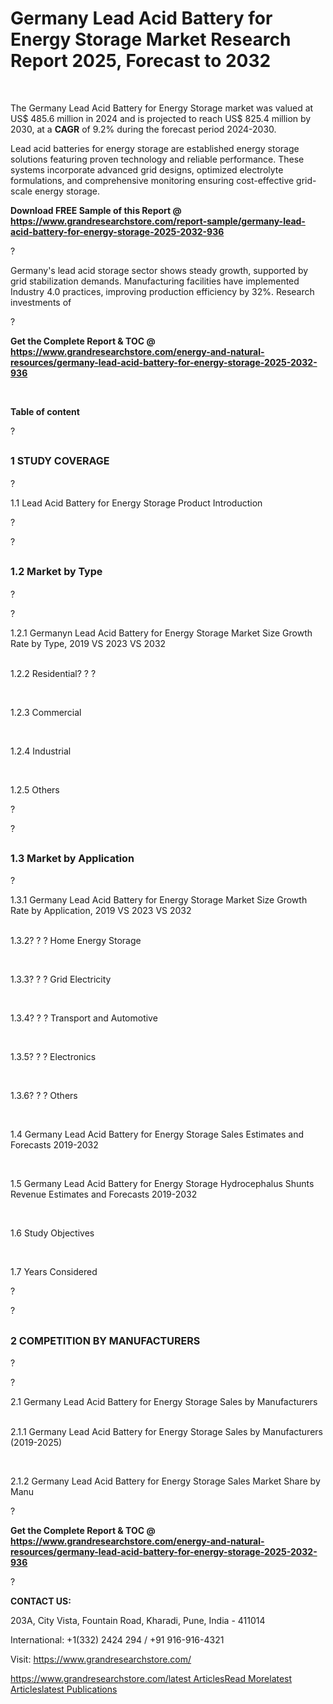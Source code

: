 <h1>Germany Lead Acid Battery for Energy Storage Market Research Report 2025, Forecast to 2032</h1><br/><p>The Germany Lead Acid Battery for Energy Storage market was valued at US$ 485.6 million in 2024 and is projected to reach US$ 825.4 million by 2030, at a <strong>CAGR</strong> of 9.2% during the forecast period 2024-2030.</p>
 
 
 
 <p>Lead acid batteries for energy storage are established energy storage solutions featuring proven technology and reliable performance. These systems incorporate advanced grid designs, optimized electrolyte formulations, and comprehensive monitoring ensuring cost-effective grid-scale energy storage.</p>
 
 
 
 <div><b>Download FREE Sample of this Report @ <a href="https://www.grandresearchstore.com/report-sample/germany-lead-acid-battery-for-energy-storage-2025-2032-936">https://www.grandresearchstore.com/report-sample/germany-lead-acid-battery-for-energy-storage-2025-2032-936</a></b></div>
 
 
 
 <p>? </p>
 
 
 
 <p>Germany&#39;s lead acid storage sector shows steady growth, supported by grid stabilization demands. Manufacturing facilities have implemented Industry 4.0 practices, improving production efficiency by 32%. Research investments of</p>
 
 
 
 <p>? </p>
 
 
 
 <div><b>Get the Complete Report & TOC @ <a href="https://www.grandresearchstore.com/energy-and-natural-resources/germany-lead-acid-battery-for-energy-storage-2025-2032-936">https://www.grandresearchstore.com/energy-and-natural-resources/germany-lead-acid-battery-for-energy-storage-2025-2032-936</a></b></div>
 
 
 
 <p><br />
 
 <b>Table of content</b></p>
 
 
 
 <p>? </p>
 
 
 
 <h2><span style="font-size:16px"><strong>1 STUDY COVERAGE</strong></span></h2>
 
 
 
 <p>? </p>
 
 
 
 <p>1.1 Lead Acid Battery for Energy Storage Product Introduction</p>
 
 
 
 <p>? </p>
 
 
 
 <p>? </p>
 
 
 
 <h2><span style="font-size:16px"><strong>1.2 Market by Type</strong></span></h2>
 
 
 
 <p>? </p>
 
 
 
 <p>? </p>
 
 
 
 <p>1.2.1 Germanyn Lead Acid Battery for Energy Storage Market Size Growth Rate by Type, 2019 VS 2023 VS 2032<br />
 
 <br />
 
 1.2.2 Residential? ? ? <br />
 
 <br />
 
 1.2.3 Commercial<br />
 
 <br />
 
 1.2.4 Industrial<br />
 
 <br />
 
 1.2.5 Others<br />
 
 ? </p>
 
 
 
 <p>? </p>
 
 
 
 <h2><span style="font-size:16px"><strong>1.3 Market by Application</strong></span></h2>
 
 
 
 <p>? </p>
 
 
 
 <p>1.3.1 Germany Lead Acid Battery for Energy Storage Market Size Growth Rate by Application, 2019 VS 2023 VS 2032<br />
 
 <br />
 
 1.3.2? ? ? Home Energy Storage<br />
 
 <br />
 
 1.3.3? ? ? Grid Electricity<br />
 
 <br />
 
 1.3.4? ? ? Transport and Automotive<br />
 
 <br />
 
 1.3.5? ? ? Electronics<br />
 
 <br />
 
 1.3.6? ? ? Others<br />
 
 <br />
 
 1.4 Germany Lead Acid Battery for Energy Storage Sales Estimates and Forecasts 2019-2032<br />
 
 <br />
 
 1.5 Germany Lead Acid Battery for Energy Storage Hydrocephalus Shunts Revenue Estimates and Forecasts 2019-2032<br />
 
 <br />
 
 1.6 Study Objectives<br />
 
 <br />
 
 1.7 Years Considered</p>
 
 
 
 <p>? </p>
 
 
 
 <p>? </p>
 
 
 
 <h2><span style="font-size:16px"><strong>2 COMPETITION BY MANUFACTURERS</strong></span></h2>
 
 
 
 <p>? </p>
 
 
 
 <p>? </p>
 
 
 
 <p>2.1 Germany Lead Acid Battery for Energy Storage Sales by Manufacturers<br />
 
 <br />
 
 2.1.1 Germany Lead Acid Battery for Energy Storage Sales by Manufacturers (2019-2025)<br />
 
 <br />
 
 2.1.2 Germany Lead Acid Battery for Energy Storage Sales Market Share by Manu</p>
 
 
 
 <p>? </p>
 
 
 
 <div><b>Get the Complete Report & TOC @ <a href="https://www.grandresearchstore.com/energy-and-natural-resources/germany-lead-acid-battery-for-energy-storage-2025-2032-936">https://www.grandresearchstore.com/energy-and-natural-resources/germany-lead-acid-battery-for-energy-storage-2025-2032-936</a></b></div>
 
 
 
 <p>? </p>
 
 
 
 <p><b>CONTACT US:</b><br />
 
 203A, City Vista, Fountain Road, Kharadi, Pune, India - 411014<br />
 
 International: +1(332) 2424 294 / +91 916-916-4321<br />
 
 Visit: <a href="https://www.grandresearchstore.com/">https://www.grandresearchstore.com/</a><br />
 
 <a href="https://gyeongbokgung.com">https://www.grandresearchstore.com/</a><a href="https://hallyeomaritime.com">latest Articles</a><a href="https://jingwansa.com">Read More</a><a href="https://nguoiviet.jp/">latest Articles</a><a href="https://www.intelmarketresearch.com/">latest Publications</a></p>